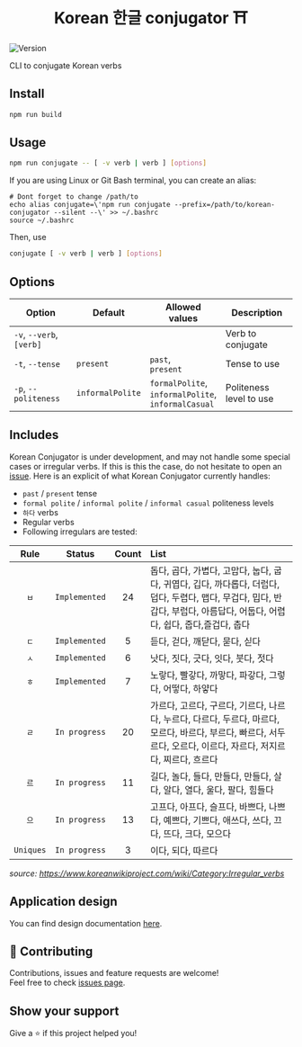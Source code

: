 <h1 align="center">Korean 한글 conjugator ⛩</h1>
<p>
  <img alt="Version" src="https://img.shields.io/badge/version-1.0.0-blue.svg?cacheSeconds=2592000" />
</p>

CLI to conjugate Korean verbs

## Install
```sh
npm run build
```

## Usage
```sh
npm run conjugate -- [ -v verb | verb ] [options]
```

If you are using Linux or Git Bash terminal, you can create an alias:
```
# Dont forget to change /path/to
echo alias conjugate=\'npm run conjugate --prefix=/path/to/korean-conjugator --silent --\' >> ~/.bashrc
source ~/.bashrc
```

Then, use
```sh
conjugate [ -v verb | verb ] [options]
```

## Options
| Option | Default | Allowed values | Description |
|---|---|---|---|
| `-v`, `--verb`, `[verb]` | | | Verb to conjugate |
| `-t`, `--tense` | `present` | `past`,<br> `present` | Tense to use |
| `-p`, `--politeness` | `informalPolite` | `formalPolite`,<br> `informalPolite`,<br> `informalCasual` | Politeness level to use |

## Includes
Korean Conjugator is under development, and may not handle some special cases or irregular verbs.
If this is this the case, do not hesitate to open an [issue](https://github.com/fabien-renaud/korean-conjugator/issues/new).
Here is an explicit of what Korean Conjugator currently handles:
- `past` / `present` tense
- `formal polite` / `informal polite` / `informal casual` politeness levels
- `하다` verbs
- Regular verbs
- Following irregulars are tested:

| Rule | Status | Count | List |
|:---:|:---:|:---:|:---|
| `ㅂ` | `Implemented` | 24 | 돕다, 곱다, 가볍다, 고맙다, 눕다, 굽다, 귀엽다, 깁다, 까다롭다, 더럽다, 덥다, 두렵다, 맵다, 무겁다, 밉다, 반갑다, 부럽다, 아름답다, 어둡다, 어렵다, 쉽다, 줍다,즐겁다, 춥다 |
| `ㄷ` | `Implemented` | 5 | 듣다, 걷다, 깨닫다, 묻다, 싣다 |
| `ㅅ` | `Implemented` | 6 | 낫다, 짓다, 긋다, 잇다, 붓다, 젓다 |
| `ㅎ` | `Implemented` | 7 | 노랗다, 빨갛다, 까맣다, 파갛다, 그렇다, 어떻다, 하얗다 |
| `ㄹ` | `In progress` | 20 | 가르다, 고르다, 구르다, 기르다, 나르다, 누르다, 다르다, 두르다, 마르다, 모르다, 바르다, 부르다, 빠르다, 서두르다, 오르다, 이르다, 자르다, 저지르다, 찌르다, 흐르다 |
| `르` | `In progress` | 11 | 길다, 놀다, 들다, 만들다, 만들다, 살다, 알다, 열다, 울다, 팔다, 힘들다 |
| `으` | `In progress` | 13 | 고프다, 아프다, 슬프다, 바쁘다, 나쁘다, 예쁘다, 기쁘다, 애쓰다, 쓰다, 끄다, 뜨다, 크다, 모으다 |
| `Uniques` | `In progress` | 3 | 이다, 되다, 따르다 |

*source: https://www.koreanwikiproject.com/wiki/Category:Irregular_verbs*

## Application design
You can find design documentation [here](https://github.com/fabien-renaud/korean-conjugator/blob/master/adr).

## 🤝 Contributing

Contributions, issues and feature requests are welcome!<br />Feel free to check [issues page](https://github.com/fabien-renaud/korean-conjugator/issues).

## Show your support

Give a ⭐️ if this project helped you!
